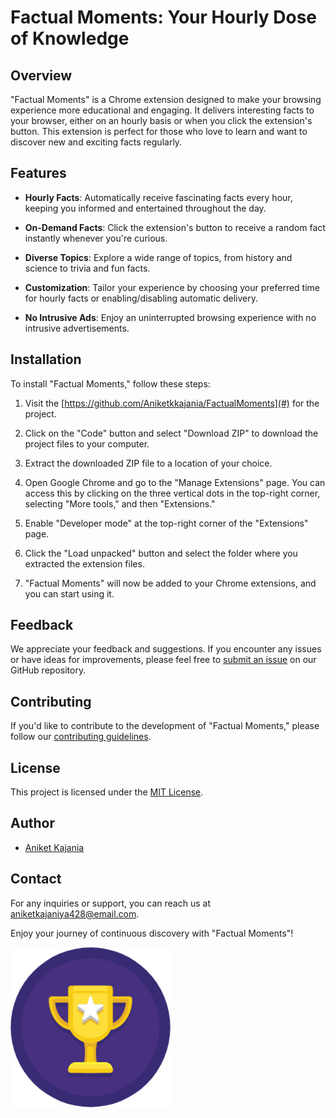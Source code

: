 # Factual Moments: Your Hourly Dose of Knowledge

## Overview

"Factual Moments" is a Chrome extension designed to make your browsing experience more educational and engaging. It delivers interesting facts to your browser, either on an hourly basis or when you click the extension's button. This extension is perfect for those who love to learn and want to discover new and exciting facts regularly.

## Features

- **Hourly Facts**: Automatically receive fascinating facts every hour, keeping you informed and entertained throughout the day.

- **On-Demand Facts**: Click the extension's button to receive a random fact instantly whenever you're curious.

- **Diverse Topics**: Explore a wide range of topics, from history and science to trivia and fun facts.

- **Customization**: Tailor your experience by choosing your preferred time for hourly facts or enabling/disabling automatic delivery.

- **No Intrusive Ads**: Enjoy an uninterrupted browsing experience with no intrusive advertisements.

## Installation

To install "Factual Moments," follow these steps:

1. Visit the [https://github.com/Aniketkkajania/FactualMoments](#) for the project.

2. Click on the "Code" button and select "Download ZIP" to download the project files to your computer.

3. Extract the downloaded ZIP file to a location of your choice.

4. Open Google Chrome and go to the "Manage Extensions" page. You can access this by clicking on the three vertical dots in the top-right corner, selecting "More tools," and then "Extensions."

5. Enable "Developer mode" at the top-right corner of the "Extensions" page.

6. Click the "Load unpacked" button and select the folder where you extracted the extension files.

7. "Factual Moments" will now be added to your Chrome extensions, and you can start using it.

## Feedback

We appreciate your feedback and suggestions. If you encounter any issues or have ideas for improvements, please feel free to [submit an issue](#) on our GitHub repository.

## Contributing

If you'd like to contribute to the development of "Factual Moments," please follow our [contributing guidelines](CONTRIBUTING.md).

## License

This project is licensed under the [MIT License](LICENSE.md).

## Author

- [Aniket Kajania](#)

## Contact

For any inquiries or support, you can reach us at [aniketkajaniya428@email.com](mailto:aniketkajaniya428@gmail.com).

Enjoy your journey of continuous discovery with "Factual Moments"!

![Factual Moments Logo](logo.png)
